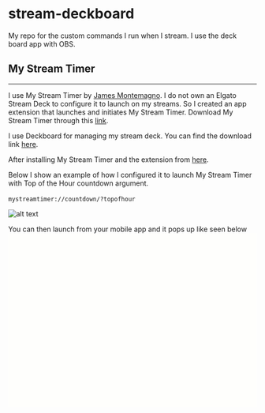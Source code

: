 # stream-deckboard
My repo for the custom commands I run when I stream. I use the deck board app with OBS.


## My Stream Timer
---
I use My Stream Timer by [James Montemagno](https://twitter.com/JamesMontemagno). I do not own an Elgato Stream Deck to configure it to launch on my streams. So I created an app extension that launches and initiates My Stream Timer. Download My Stream Timer through this [link](http://www.mystreamtimer.com/).

I use Deckboard for managing my stream deck. You can find the download link [here](https://deckboard.app/).

After installing My Stream Timer and the extension from [here](installerprojects/streamtimerextension.installer/streamtimerextension.installer-SetupFiles/streamtimerextension.installer.msi).

Below I show an example of how I configured it to launch My Stream Timer with Top of the Hour countdown argument.

`mystreamtimer://countdown/?topofhour`

![alt text](images/configappextension.gif "Set in Deckboard")

You can then launch from your mobile app and it pops up like seen below
![alt text](images/streamtimerlaunch.gif "Stream timer lauched.")

